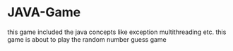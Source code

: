 # JAVA-Game
 this game included the java concepts like exception multithreading etc.
 this game is about to play the random number guess game  
